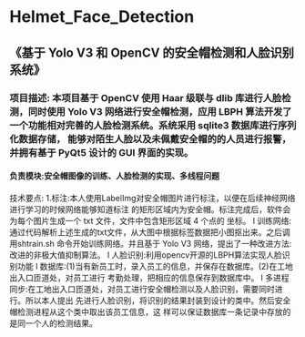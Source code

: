 # Helmet_Face_Detection
## 《基于 Yolo V3 和 OpenCV 的安全帽检测和人脸识别系统》
### 项目描述: 本项目基于 OpenCV 使用 Haar 级联与 dlib 库进行人脸检测，同时使用 Yolo V3 网络进行安全帽检测，应用 LBPH 算法开发了一个功能相对完善的人脸检测系统。系统采用 sqlite3 数据库进行序列化数据存储， 能够对陌生人脸以及未佩戴安全帽的的人员进行报警，并拥有基于 PyQt5 设计的 GUI 界面的实现。
#### 负责模块:安全帽图像的训练、人脸检测的实现、多线程问题
技术要点:
1.标注:本人使用LabelImg对安全帽图片进行标注，以便在后续神经网络进行学习的时候网络能够知道标注
的矩形区域内为安全帽。标注完成后，软件会为每个图片生成一个 txt 文件，文件中包含矩形区域 4 个点的
坐标。
l 训练网络:通过代码解析上述生成的txt文件，从大图中根据标签数据把小图抠出来。之后调用shtrain.sh
命令开始训练网络。并且基于 Yolo V3 网络，提出了一种改进方法:改进的非极大值抑制算法。
l 人脸识别:利用opencv开源的LBPH算法实现人脸识别功能
l 数据库:(1)当有新员工时，录入员工的信息，并保存在数据库。(2)在工地出入口匝道处，对员工进行
考勤处理，把相应的信息保存到数据库中。
l 多进程同步:在工地出入口匝道处，对员工进行安全帽检测以及人脸识别，需要同时进行。所以本人提出
先进行人脸识别，将识别的结果封装到设计的类中。然后安全帽检测进程从这个类中取出该员工信息，这
样可以保证数据库一条记录中存放的是同一个人的检测结果。

